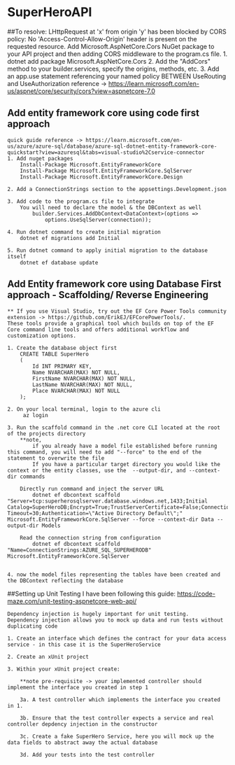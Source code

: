 # SuperHeroAPI

##To resolve: LHttpRequest at 'x' from origin 'y' has been blocked by CORS policy: No 'Access-Control-Allow-Origin' header is present on the requested resource.
  Add Microsoft.AspNetCore.Cors NuGet package to your API project and then adding CORS middleware to the program.cs file.
    1. dotnet add package Microsoft.AspNetCore.Cors
    2. Add the "AddCors" method to your builder.services, specify the origins, methods, etc.
    3. Add an app.use statement referencing your named policy BETWEEN UseRouting and UseAuthorization
    reference -> https://learn.microsoft.com/en-us/aspnet/core/security/cors?view=aspnetcore-7.0
    

## Add entity framework core using code first approach
    quick guide reference -> https://learn.microsoft.com/en-us/azure/azure-sql/database/azure-sql-dotnet-entity-framework-core-quickstart?view=azuresql&tabs=visual-studio%2Cservice-connector
    1. Add nuget packages
        Install-Package Microsoft.EntityFrameworkCore
        Install-Package Microsoft.EntityFrameworkCore.SqlServer
        Install-Package Microsoft.EntityFrameworkCore.Design

    2. Add a ConnectionStrings section to the appsettings.Development.json

    3. Add code to the program.cs file to integrate
        You will need to declare the model & the DBContext as well
            builder.Services.AddDbContext<DataContext>(options =>
                options.UseSqlServer(connection));

    4. Run dotnet command to create initial migration
        dotnet ef migrations add Initial

    5. Run dotnet command to apply initial migration to the database itself
        dotnet ef database update


## Add Entity framework core using Database First approach - Scaffolding/ Reverse Engineering

    ** If you use Visual Studio, try out the EF Core Power Tools community extension -> https://github.com/ErikEJ/EFCorePowerTools/.
    These tools provide a graphical tool which builds on top of the EF Core command line tools and offers additional workflow and customization options.

    1. Create the database object first
        CREATE TABLE SuperHero
        (
            Id INT PRIMARY KEY,
            Name NVARCHAR(MAX) NOT NULL,
            FirstName NVARCHAR(MAX) NOT NULL,
            LastName NVARCHAR(MAX) NOT NULL,
            Place NVARCHAR(MAX) NOT NULL
        );

    2. On your local terminal, login to the azure cli
         az login

    3. Run the scaffold command in the .net core CLI located at the root of the projects directory
        **note,
            if you already have a model file established before running this command, you will need to add "--force" to the end of the statement to overwrite the file
            If you have a particular target directory you would like the context or the entity classes, use the  --output-dir, and --context-dir commands

        Directly run command and inject the server URL
            dotnet ef dbcontext scaffold "Server=tcp:superherosqlserver.database.windows.net,1433;Initial Catalog=SuperHeroDB;Encrypt=True;TrustServerCertificate=False;Connection Timeout=30;Authentication=\"Active Directory Default\";" Microsoft.EntityFrameworkCore.SqlServer --force --context-dir Data --output-dir Models

        Read the connection string from configuration
            dotnet ef dbcontext scaffold "Name=ConnectionStrings:AZURE_SQL_SUPERHERODB" Microsoft.EntityFrameworkCore.SqlServer


    4. now the model files representing the tables have been created and the DBContext reflecting the database


##Setting up Unit Testing
    I have been following this guide: https://code-maze.com/unit-testing-aspnetcore-web-api/

    Dependency injection is hugely important for unit testing.
    Dependency injection allows you to mock up data and run tests without duplicating code

    1. Create an interface which defines the contract for your data access service - in this case it is the SuperHeroService

    2. Create an xUnit project

    3. Within your xUnit project create:

        **note pre-requisite -> your implemented controller should implement the interface you created in step 1

        3a. A test controller which implements the interface you created in 1.

        3b. Ensure that the test controller expects a service and real controller depdency injection in the constructor

        3c. Create a fake SuperHero Service, here you will mock up the data fields to abstract away the actual database

        3d. Add your tests into the test controller

